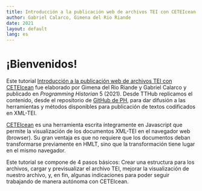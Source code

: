 ```yaml
---
title: Introducción a la publicación web de archivos TEI con CETEIcean
author: Gabriel Calarco, Gimena del Rio Riande 
date: 2021
layout: default
lang: es
---
```


# ¡Bienvenidos!

Este tutorial [Introducción a la publicación web de archivos TEI con CETEIcean](https://programminghistorian.org/es/lecciones/publicar-archivos-tei-ceteicean) fue elaborado por Gimena del Rio Riande y Gabriel Calarco y publicado en *Programming Historian* 5 (2021). Desde TTHub replicamos el contenido, desde el repositorio de [GitHub de PH](https://github.com/programminghistorian/jekyll), para dar difusión a las herramientas y métodos disponibles para publicación de textos codificados en XML-TEI. 

[CETEIcean](https://github.com/TEIC/CETEIcean) es una herramienta escrita íntegramente en Javascript que permite la visualización de los documentos XML-TEI en el navegador web (browser). Su gran ventaja es que no requiere que los documentos deban transformarse previamente en HMLT, sino que la transformación tiene lugar en el mismo navegador. 

Este tutorial se compone de 4 pasos básicos: Crear una estructura para los archivos, cargar y previsualizar el archivo TEI, mejorar la visualización de nuestro archivo, y, en fin, algunas indicaciones para poder seguir trabajando de manera autónoma con CETEIcean. 
